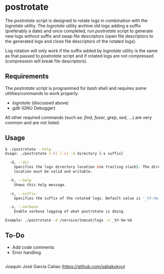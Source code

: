# **postrotate**

The *postrotate* script is designed to rotate logs in combination with the *logrotate* utility. The *logrotate* utility archive old logs adding a suffix (preferably a date) and once completed, run *postrotate* script to generate new logs without suffix and swap file descriptors (open file descriptors to the generated logs and close file descriptors of the rotated logs).

Log rotation will only work if the suffix added by *logrotate* utility is the same as that passed to *postrotate* script and if rotated logs are not compressed (compression will break file descriptors).

## Requirements

The *postrotate* script is programmed for *bash* shell and requires some utilities/commands to work properly:

  * *logrotate* (discussed above)
  * *gdb* (GNU Debugger)

All other required commands (such as: *find*, *fuser*, *grep*, *sed*, *...*) are very common and are not listed.

## Usage

```sh
$ ./postrotate --help
Usage: ./postrotate [-h] [-v] -d directory [-s suffix]

  -d, --dir
    Specifies the logs directory location (no trailing slash). The directory
    location must be valid and writable.

  -h, --help
    Shows this help message.

  -s, --suffix
    Specifies the suffix of the rotated logs. Default value is '_%Y-%m-%d'.

  -v, --verbose
    Enable verbose logging of what postrotate is doing.

Example: ./postrotate -d /service/tomcat/logs -s _%Y-%m-%d
```

## To-Do

  * Add code comments
  * Error handling

## 

Joaquín José García Cañas (https://github.com/sabakukyu)
